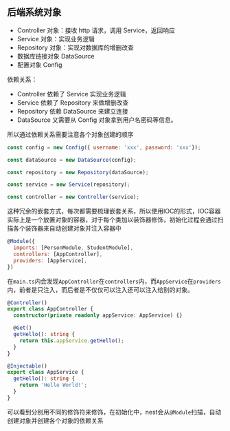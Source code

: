## 后端系统对象

- Controller 对象：接收 http 请求，调用 Service，返回响应
- Service 对象：实现业务逻辑
- Repository 对象：实现对数据库的增删改查
- 数据库链接对象 DataSource
- 配置对象 Config

依赖关系：

- Controller 依赖了 Service 实现业务逻辑
- Service 依赖了 Repository 来做增删改查
- Repository 依赖 DataSource 来建立连接
- DataSource 又需要从 Config 对象拿到用户名密码等信息。

所以通过依赖关系需要注意各个对象创建的顺序

```js
const config = new Config({ username: 'xxx', password: 'xxx'});

const dataSource = new DataSource(config);

const repository = new Repository(dataSource);

const service = new Service(repository);

const controller = new Controller(service);
```

这种冗余的嵌套方式，每次都需要梳理嵌套关系，所以使用IOC的形式，IOC容器实际上是一个放置对象的容器，对于每个类加以装饰器修饰，初始化过程会通过扫描各个装饰器来自动创建对象并注入容器中

```js
@Module({
  imports: [PersonModule, StudentModule],
  controllers: [AppController],
  providers: [AppService],
})
```

在`main.ts`内会发现`AppController`在`controllers`内，而`AppService`在`providers`内，前者是只注入，而后者是不仅仅可以注入还可以注入给别的对象。

```ts
@Controller()
export class AppController {
  constructor(private readonly appService: AppService) {}

  @Get()
  getHello(): string {
    return this.appService.getHello();
  }
}

@Injectable()
export class AppService {
  getHello(): string {
    return 'Hello World!';
  }
}
```

可以看到分别用不同的修饰符来修饰，在初始化中，nest会从`@Module`扫描，自动创建对象并创建各个对象的依赖关系